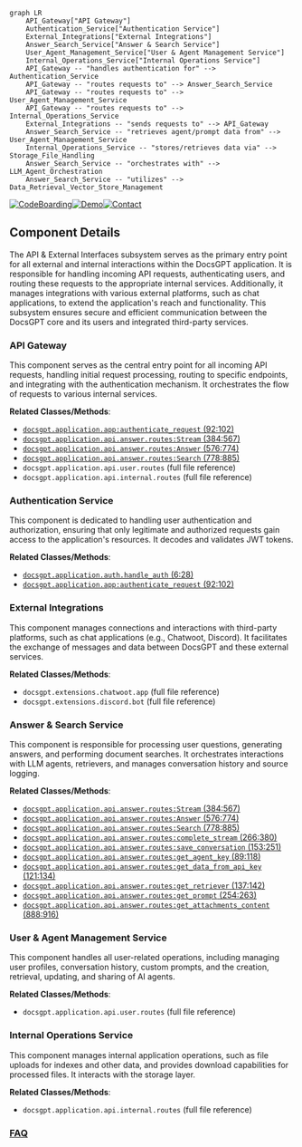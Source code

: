 ```mermaid
graph LR
    API_Gateway["API Gateway"]
    Authentication_Service["Authentication Service"]
    External_Integrations["External Integrations"]
    Answer_Search_Service["Answer & Search Service"]
    User_Agent_Management_Service["User & Agent Management Service"]
    Internal_Operations_Service["Internal Operations Service"]
    API_Gateway -- "handles authentication for" --> Authentication_Service
    API_Gateway -- "routes requests to" --> Answer_Search_Service
    API_Gateway -- "routes requests to" --> User_Agent_Management_Service
    API_Gateway -- "routes requests to" --> Internal_Operations_Service
    External_Integrations -- "sends requests to" --> API_Gateway
    Answer_Search_Service -- "retrieves agent/prompt data from" --> User_Agent_Management_Service
    Internal_Operations_Service -- "stores/retrieves data via" --> Storage_File_Handling
    Answer_Search_Service -- "orchestrates with" --> LLM_Agent_Orchestration
    Answer_Search_Service -- "utilizes" --> Data_Retrieval_Vector_Store_Management
```
[![CodeBoarding](https://img.shields.io/badge/Generated%20by-CodeBoarding-9cf?style=flat-square)](https://github.com/CodeBoarding/GeneratedOnBoardings)[![Demo](https://img.shields.io/badge/Try%20our-Demo-blue?style=flat-square)](https://www.codeboarding.org/demo)[![Contact](https://img.shields.io/badge/Contact%20us%20-%20contact@codeboarding.org-lightgrey?style=flat-square)](mailto:contact@codeboarding.org)

## Component Details

The API & External Interfaces subsystem serves as the primary entry point for all external and internal interactions within the DocsGPT application. It is responsible for handling incoming API requests, authenticating users, and routing these requests to the appropriate internal services. Additionally, it manages integrations with various external platforms, such as chat applications, to extend the application's reach and functionality. This subsystem ensures secure and efficient communication between the DocsGPT core and its users and integrated third-party services.

### API Gateway
This component serves as the central entry point for all incoming API requests, handling initial request processing, routing to specific endpoints, and integrating with the authentication mechanism. It orchestrates the flow of requests to various internal services.


**Related Classes/Methods**:

- <a href="https://github.com/arc53/docsgpt/blob/master/application/app.py#L92-L102" target="_blank" rel="noopener noreferrer">`docsgpt.application.app:authenticate_request` (92:102)</a>
- <a href="https://github.com/arc53/docsgpt/blob/master/application/api/answer/routes.py#L384-L567" target="_blank" rel="noopener noreferrer">`docsgpt.application.api.answer.routes:Stream` (384:567)</a>
- <a href="https://github.com/arc53/docsgpt/blob/master/application/api/answer/routes.py#L576-L774" target="_blank" rel="noopener noreferrer">`docsgpt.application.api.answer.routes:Answer` (576:774)</a>
- <a href="https://github.com/arc53/docsgpt/blob/master/application/api/answer/routes.py#L778-L885" target="_blank" rel="noopener noreferrer">`docsgpt.application.api.answer.routes:Search` (778:885)</a>
- `docsgpt.application.api.user.routes` (full file reference)
- `docsgpt.application.api.internal.routes` (full file reference)


### Authentication Service
This component is dedicated to handling user authentication and authorization, ensuring that only legitimate and authorized requests gain access to the application's resources. It decodes and validates JWT tokens.


**Related Classes/Methods**:

- <a href="https://github.com/arc53/docsgpt/blob/master/application/auth.py#L6-L28" target="_blank" rel="noopener noreferrer">`docsgpt.application.auth.handle_auth` (6:28)</a>
- <a href="https://github.com/arc53/docsgpt/blob/master/application/app.py#L92-L102" target="_blank" rel="noopener noreferrer">`docsgpt.application.app:authenticate_request` (92:102)</a>


### External Integrations
This component manages connections and interactions with third-party platforms, such as chat applications (e.g., Chatwoot, Discord). It facilitates the exchange of messages and data between DocsGPT and these external services.


**Related Classes/Methods**:

- `docsgpt.extensions.chatwoot.app` (full file reference)
- `docsgpt.extensions.discord.bot` (full file reference)


### Answer & Search Service
This component is responsible for processing user questions, generating answers, and performing document searches. It orchestrates interactions with LLM agents, retrievers, and manages conversation history and source logging.


**Related Classes/Methods**:

- <a href="https://github.com/arc53/docsgpt/blob/master/application/api/answer/routes.py#L384-L567" target="_blank" rel="noopener noreferrer">`docsgpt.application.api.answer.routes:Stream` (384:567)</a>
- <a href="https://github.com/arc53/docsgpt/blob/master/application/api/answer/routes.py#L576-L774" target="_blank" rel="noopener noreferrer">`docsgpt.application.api.answer.routes:Answer` (576:774)</a>
- <a href="https://github.com/arc53/docsgpt/blob/master/application/api/answer/routes.py#L778-L885" target="_blank" rel="noopener noreferrer">`docsgpt.application.api.answer.routes:Search` (778:885)</a>
- <a href="https://github.com/arc53/docsgpt/blob/master/application/api/answer/routes.py#L266-L380" target="_blank" rel="noopener noreferrer">`docsgpt.application.api.answer.routes:complete_stream` (266:380)</a>
- <a href="https://github.com/arc53/docsgpt/blob/master/application/api/answer/routes.py#L153-L251" target="_blank" rel="noopener noreferrer">`docsgpt.application.api.answer.routes:save_conversation` (153:251)</a>
- <a href="https://github.com/arc53/docsgpt/blob/master/application/api/answer/routes.py#L89-L118" target="_blank" rel="noopener noreferrer">`docsgpt.application.api.answer.routes:get_agent_key` (89:118)</a>
- <a href="https://github.com/arc53/docsgpt/blob/master/application/api/answer/routes.py#L121-L134" target="_blank" rel="noopener noreferrer">`docsgpt.application.api.answer.routes:get_data_from_api_key` (121:134)</a>
- <a href="https://github.com/arc53/docsgpt/blob/master/application/api/answer/routes.py#L137-L142" target="_blank" rel="noopener noreferrer">`docsgpt.application.api.answer.routes:get_retriever` (137:142)</a>
- <a href="https://github.com/arc53/docsgpt/blob/master/application/api/answer/routes.py#L254-L263" target="_blank" rel="noopener noreferrer">`docsgpt.application.api.answer.routes:get_prompt` (254:263)</a>
- <a href="https://github.com/arc53/docsgpt/blob/master/application/api/answer/routes.py#L888-L916" target="_blank" rel="noopener noreferrer">`docsgpt.application.api.answer.routes:get_attachments_content` (888:916)</a>


### User & Agent Management Service
This component handles all user-related operations, including managing user profiles, conversation history, custom prompts, and the creation, retrieval, updating, and sharing of AI agents.


**Related Classes/Methods**:

- `docsgpt.application.api.user.routes` (full file reference)


### Internal Operations Service
This component manages internal application operations, such as file uploads for indexes and other data, and provides download capabilities for processed files. It interacts with the storage layer.


**Related Classes/Methods**:

- `docsgpt.application.api.internal.routes` (full file reference)




### [FAQ](https://github.com/CodeBoarding/GeneratedOnBoardings/tree/main?tab=readme-ov-file#faq)